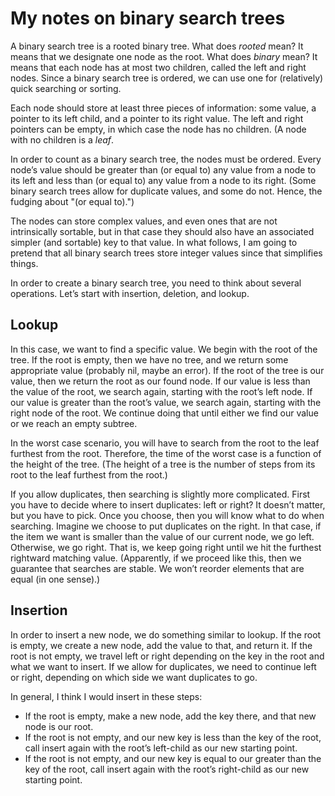 # My notes on binary search trees

A binary search tree is a rooted binary tree. What does *rooted* mean? It means that we designate one node as the root. What does *binary* mean? It means that each node has at most two children, called the left and right nodes. Since a binary search tree is ordered, we can use one for (relatively) quick searching or sorting.

Each node should store at least three pieces of information: some value, a pointer to its left child, and a pointer to its right value. The left and right pointers can be empty, in which case the node has no children. (A node with no children is a *leaf*.

In order to count as a binary search tree, the nodes must be ordered. Every node’s value should be greater than (or equal to) any value from a node to its left and less than (or equal to) any value from a node to its right. (Some binary search trees allow for duplicate values, and some do not. Hence, the fudging about "(or equal to).")

The nodes can store complex values, and even ones that are not intrinsically sortable, but in that case they should also have an associated simpler (and sortable) key to that value. In what follows, I am going to pretend that all binary search trees store integer values since that simplifies things.

In order to create a binary search tree, you need to think about several operations. Let’s start with insertion, deletion, and lookup.

## Lookup

In this case, we want to find a specific value. We begin with the root of the tree. If the root is empty, then we have no tree, and we return some appropriate value (probably nil, maybe an error). If the root of the tree is our value, then we return the root as our found node. If our value is less than the value of the root, we search again, starting with the root’s left node. If our value is greater than the root’s value, we search again, starting with the right node of the root. We continue doing that until either we find our value or we reach an empty subtree.

In the worst case scenario, you will have to search from the root to the leaf furthest from the root. Therefore, the time of the worst case is a function of the height of the tree. (The height of a tree is the number of steps from its root to the leaf furthest from the root.)

If you allow duplicates, then searching is slightly more complicated. First you have to decide where to insert duplicates: left or right? It doesn’t matter, but you have to pick. Once you choose, then you will know what to do when searching. Imagine we choose to put duplicates on the right. In that case, if the item we want is smaller than the value of our current node, we go left. Otherwise, we go right. That is, we keep going right until we hit the furthest rightward matching value. (Apparently, if we proceed like this, then we guarantee that searches are stable. We won’t reorder elements that are equal (in one sense).)

## Insertion

In order to insert a new node, we do something similar to lookup. If the root is empty, we create a new node, add the value to that, and return it. If the root is not empty, we travel left or right depending on the key in the root and what we want to insert. If we allow for duplicates, we need to continue left or right, depending on which side we want duplicates to go.

In general, I think I would insert in these steps:

+ If the root is empty, make a new node, add the key there, and that new node is our root.
+ If the root is not empty, and our new key is less than the key of the root, call insert again with the root’s left-child as our new starting point. 
+ If the root is not empty, and our new key is equal to our greater than the key of the root, call insert again with the root’s right-child as our new starting point.
